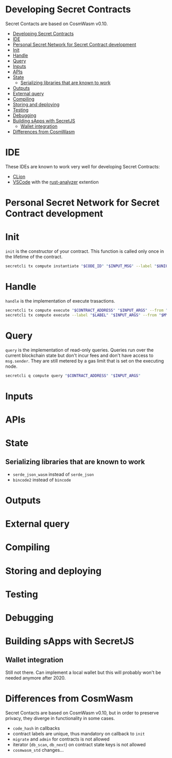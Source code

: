 # Developing Secret Contracts

Secret Contacts are based on CosmWasm v0.10.

- [Developing Secret Contracts](#developing-secret-contracts)
- [IDE](#ide)
- [Personal Secret Network for Secret Contract development](#personal-secret-network-for-secret-contract-development)
- [Init](#init)
- [Handle](#handle)
- [Query](#query)
- [Inputs](#inputs)
- [APIs](#apis)
- [State](#state)
  - [Serializing libraries that are known to work](#serializing-libraries-that-are-known-to-work)
- [Outputs](#outputs)
- [External query](#external-query)
- [Compiling](#compiling)
- [Storing and deploying](#storing-and-deploying)
- [Testing](#testing)
- [Debugging](#debugging)
- [Building sApps with SecretJS](#building-sapps-with-secretjs)
  - [Wallet integration](#wallet-integration)
- [Differences from CosmWasm](#differences-from-cosmwasm)

# IDE

These IDEs are known to work very well for developing Secret Contracts:

- [CLion](https://www.jetbrains.com/clion/)
- [VSCode](https://code.visualstudio.com/) with the [rust-analyzer](https://rust-analyzer.github.io/) extention

# Personal Secret Network for Secret Contract development

# Init

`init` is the constructor of your contract. This function is called only once in the lifetime of the contract.

```bash
secretcli tx compute instantiate "$CODE_ID" "$INPUT_MSG" --label "$UNIQUE_LABEL" --from "$MY_KEY"
```

# Handle

`handle` is the implementation of execute trasactions.

```bash
secretcli tx compute execute "$CONTRACT_ADDRESS" "$INPUT_ARGS" --from "$MY_KEY" # Option A
secretcli tx compute execute --label "$LABEL" "$INPUT_ARGS" --from "$MY_KEY"    # Option B
```

# Query

`query` is the implementation of read-only queries. Queries run over the current blockchain state but don't incur fees and don't have access to `msg.sender`. They are still metered by a gas limit that is set on the executing node.

```bash
secretcli q compute query "$CONTRACT_ADDRESS" "$INPUT_ARGS"
```

# Inputs

# APIs

# State

## Serializing libraries that are known to work

- `serde_json_wasm` instead of `serde_json`
- `bincode2` instead of `bincode`

# Outputs

# External query

# Compiling

# Storing and deploying

# Testing

# Debugging

# Building sApps with SecretJS

## Wallet integration

Still not there. Can implement a local wallet but this will probably won't be needed anymore after 2020.

# Differences from CosmWasm

Secret Contacts are based on CosmWasm v0.10, but in order to preserve privacy, they diverge in functionality in some cases.

- `code_hash` in callbacks
- contract labels are unique, thus mandatory on callback to `init`
- `migrate` and `admin` for contracts is not allowed
- iterator (`db_scan`, `db_next`) on contract state keys is not allowed
- `cosmwasm_std` changes...
